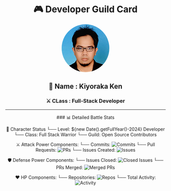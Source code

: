 <div align="center">

  # 🎮 Developer Guild Card
  
  <!-- Replace with your profile image -->
  <img src="./assets/profile.png" width="150" height="150" style="border-radius: 50%"/>
  
  ## 🏰 Name : Kiyoraka Ken

  ### ⚔️ CLass : Full-Stack Developer

  
</div>
  

  

---

<div align="center">
### 📊 Detailed Battle Stats

🎯 Character Status
└── Level: ${new Date().getFullYear()-2024} Developer
└── Class: Full Stack Warrior
└── Guild: Open Source Contributors

⚔️ Attack Power Components:
└── Commits: ![Commits](https://img.shields.io/github/commits-since/Kiyoraka/Kiyoraka/main?style=flat-square)
└── Pull Requests: ![PRs](https://img.shields.io/github/issues-pr/Kiyoraka/Kiyoraka?style=flat-square)
└── Issues Created: ![Issues](https://img.shields.io/github/issues/Kiyoraka/Kiyoraka?style=flat-square)

🛡️ Defense Power Components:
└── Issues Closed: ![Closed Issues](https://img.shields.io/github/issues-closed/Kiyoraka/Kiyoraka?style=flat-square)
└── PRs Merged: ![Merged PRs](https://img.shields.io/github/issues-pr-closed/Kiyoraka/Kiyoraka?style=flat-square)

❤️ HP Components:
└── Repositories: ![Repos](https://img.shields.io/badge/dynamic/json?url=https://api.github.com/users/Kiyoraka&label=Repositories&query=$.public_repos&style=flat-square)
└── Total Activity: ![Activity](https://img.shields.io/github/commit-activity/y/Kiyoraka/Kiyoraka?style=flat-square)


</div>





